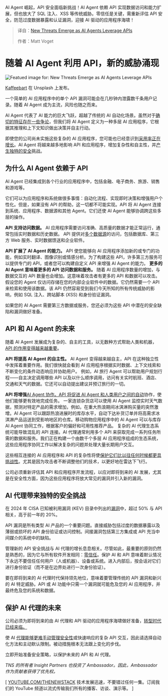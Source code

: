
<!--
title: 随着 AI Agent 利用 API，新的威胁正在涌现
cover: https://cdn.thenewstack.io/media/2025/06/372cda12-kaffeebart-krpulsduetk-unsplash-scaled.jpg
summary: AI Agent 崛起，API 安全面临新挑战！AI Agent 依赖 API 实现数据访问和能力扩展，但也放大了 SQL 注入、XSS 等传统威胁。零信任是关键，需重新评估 API 安全，防范过度数据暴露和认证漏洞，迎接 AI 驱动的应用程序海啸！
-->

AI Agent 崛起，API 安全面临新挑战！AI Agent 依赖 API 实现数据访问和能力扩展，但也放大了 SQL 注入、XSS 等传统威胁。零信任是关键，需重新评估 API 安全，防范过度数据暴露和认证漏洞，迎接 AI 驱动的应用程序海啸！

> 译自：[New Threats Emerge as AI Agents Leverage APIs](https://thenewstack.io/new-threats-emerge-as-ai-agents-leverage-apis/)
> 
> 作者：Matt Voget



# 随着 AI Agent 利用 API，新的威胁涌现

![Featued image for: New Threats Emerge as AI Agents Leverage APIs](https://cdn.thenewstack.io/media/2025/06/372cda12-kaffeebart-krpulsduetk-unsplash-1024x678.jpg)

[Kaffeebart](https://unsplash.com/@kaffeebart?utm_content=creditCopyText&utm_medium=referral&utm_source=unsplash) 在 Unsplash 上发布。

一个简单的 AI 应用程序中的单个 API 漏洞可能会在几秒钟内泄露数千条用户记录。随着 AI Agent 成为主流，风险也随之而来。

AI Agent 代表了 AI 能力的巨大飞跃，超越了传统的 AI 自动化场景。虽然对于[确切的特征存在一些争论](https://www.wsj.com/articles/everyones-talking-about-ai-agents-barely-anyone-knows-what-they-are-8941e234?mod=cio-journal_lead_pos2)，但我们将 AI Agent 定义为一种多层 AI 应用程序，它根据其推理和上下文知识做出决策并自主行动。

即使您的公司尚未实施这些复杂的 AI 应用程序，您可能也已经意识到[采用率正在增长](https://www.gartner.com/en/articles/ai-agents)。AI Agent 将越来越多地影响 API 和应用程序，增加复杂性和自主性，并[产生独特的安全](https://thenewstack.io/security-needs-create-more-work-for-open-source-maintainers/)挑战。

## 为什么 AI Agent 依赖于 API

AI Agent 已经集成到各个行业的应用程序中，包括金融、电子商务、旅游、销售和游戏等。

它们可以为应用程序和系统做很多事情：自动化流程、实现即时决策和增强用户个性化。但是，如果没有 API 的帮助，这一切都不可能实现。API 将 AI Agent 连接到系统、应用程序、数据源和其他 Agent。它们还使 AI Agent 能够协调跨这些多层的操作。

**API 支持访问数据。** AI 应用程序需要访问准确、高质量的数据才能正常运行，通常包括实时数据和历史数据。
API 提供对[多个数据源](https://thenewstack.io/best-practices-collect-and-query-data-from-multiple-sources/)的访问，包括数据库、第三方 Web 服务、实时数据馈送和企业软件。

**API 扩展了 AI Agent 的能力。** API 使您能够向 AI 应用程序添加新的或专门的功能，例如实时翻译、图像识别或情感分析。为了构建这些 API，许多第三方服务可以提供专门的 API，或者您可以构建自定义 API 来增强 AI Agent 的能力。
**更多的 AI Agent 意味着更多的 API 访问数据和服务。** 随着 AI 应用程序数量的增加，与数据交互的 API 数量也会增加。这意味着攻击者有更多的 API 和数据可以攻击。
假设您的 Agent 仅访问存储在您的内部企业软件中的数据。它仍然需要一个 API 来检索和使用该数据。该 API 仍然容易受到我们今天所知的所有传统威胁的影响，例如 SQL 注入、跨站脚本 (XSS) 和身份验证漏洞。

如果您的 AI Agent 需要第三方数据或服务，您还必须为这些 API 中潜在的安全缺陷和漏洞做好准备。

## API 和 AI Agent 的未来

随着 AI Agent 发展成为复杂的、自主的工具，以无数种方式帮助人类和机器，[API 的作用变得越来越重要](https://thenewstack.io/the-future-of-apis-lessons-in-security-composability-ai/)。

**API 将提高 AI Agent 的自主性。** AI Agent 变得越来越自主，API 在这种独立性中发挥着重要作用。我们很快就会看到 AI 应用程序根据实时数据、上下文线索和不断变化的条件动态响应并协助用户。
例如，AI 旅行 Agent 可以帮助用户规划行程——自主决定调用哪些 API 以及以什么顺序调用，访问有关实时航班、酒店、交通和天气的数据。它还可以自动提出建议并预订旅行的一切。

**API 将增强**[AI Agent 协作。API 将促进 AI Agent 和人类用户之间的自动](https://thenewstack.io/how-ai-agents-are-starting-to-automate-the-enterprise/)协作，使他们能够更有效地完成任务。
一家连锁杂货店可以使用 AI Agent 监控实时天气数据，预测对特定产品的需求增加，例如，在重大热浪期间冰淇淋购买量的突然激增。AI Agent 可以跟踪热浪进展时的库存水平，自动下达补货订单并将高需求冰淇淋产品运送到受影响地区的仓库。移动购物应用程序中的 AI Agent 可以与库存 AI Agent 协同工作，根据客户的偏好和可用性推荐产品。
复杂的 AI 代理生态系统可能导致混乱的 API 连接。AI 代理通常利用多个 API 来获取完成一系列任务所需的数据和服务。我们正在构建一个由数千个多层 AI 应用程序组成的生态系统，这些应用程序协同工作以解决复杂的问题并处理大量长期用户交互。

这些相互连接的 AI 应用程序和 API 的复杂性将使[保护它们比以往任何时候都更具挑战性](https://thenewstack.io/the-challenges-of-securing-the-open-source-supply-chain/)。尤其是因为攻击者不断调整他们的技术，以更好地在雷达下飞行。

公司必须重新评估其 API 和应用程序开发流程，以应对即将到来的 AI 发展，尤其是在安全性方面，因为这些应用程序将放大常见的漏洞并引入新的漏洞。

## AI 代理带来独特的安全挑战

在 2024 年 CISA 已知被利用漏洞 (KEV) 目录中列出的[漏洞](https://www.wallarm.com/reports/2025-api-security-report)中，超过 50% 与 API 相关，高于前一年的 20%。

API 漏洞是所有类型 AI 产品的一个重要问题。直接威胁包括过度的数据暴露以及薄弱或损坏的 API 身份验证或访问控制。间接漏洞包括第三方集成或 API 充当中间媒介的系统中的缺陷。

管理新的 API 安全挑战与 AI 代理的增长息息相关。尽管如此，最重要的原则仍然是熟悉的，因为它与所有软件开发相同：[零信任](https://www.getambassador.io/blog/the-importance-of-zero-trust)。保护 AI 和 API 意味着默认情况下永远不要信任任何用户（人或机器）、设备或系统。进入内部后，按会话对它们进行身份验证（而不是在边界处进行一次身份验证）。

要在即将到来的 AI 代理时代保持领先地位，意味着要管理传统的 API 漏洞和新兴的 AI 特定威胁。API 或 AI 功能中只需一个漏洞就可能危及您的 AI 应用程序，并最终危及您的系统和数据。

## 保护 AI 代理的未来

公司必须为即将到来的由 AI 代理和 API 驱动的应用程序海啸做好准备，[转型时代已经来临。](https://www.forbes.com/councils/forbestechcouncil/2025/03/18/ai-will-transform-software-development-but-not-the-way-you-expect/)

使 AI [代理能够更难手动管理安全性](https://thenewstack.io/what-hal-9000-teaches-us-about-ai-driven-authorization/)或快速响应的复杂 API 交互，因此请选择自动化方法和主动默认限制。被动措施根本无法跟上变化的步伐。

立即开始准备安全策略，以保护未来的 API 和 AI 代理。

*TNS 的所有者 Insight Partners 也投资了 Ambassador。因此，Ambassador 作为贡献者获得了优先权。*

[
[YOUTUBE.COM/THENEWSTACK](https://youtube.com/thenewstack?sub_confirmation=1)
技术发展迅速，不要错过任何一集。订阅我们的 YouTube
频道以流式传输我们所有的播客、访谈、演示等。
]